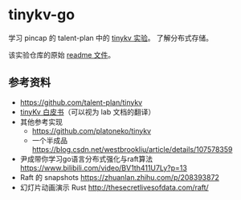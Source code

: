 # tinykv-go
学习 pincap 的 talent-plan 中的 [tinykv 实验](https://github.com/talent-plan/tinykv)。
了解分布式存储。

该实验仓库的原始 [readme 文件](README-origin.md)。

## 参考资料
- https://github.com/talent-plan/tinykv
- [tinyKv 白皮书](https://github.com/Smith-Cruise/TinyKV-White-Paper)（可以视为 lab 文档的翻译） 
- 其他参考实现
    - https://github.com/platoneko/tinykv
    - 一个半成品 https://blog.csdn.net/westbrookliu/article/details/107578359
- 尹成带你学习go语言分布式强化与raft算法 https://www.bilibili.com/video/BV1th411U7Ly?p=13
- Raft 的 snapshots https://zhuanlan.zhihu.com/p/208393872
- 幻灯片动画演示 Rust http://thesecretlivesofdata.com/raft/
